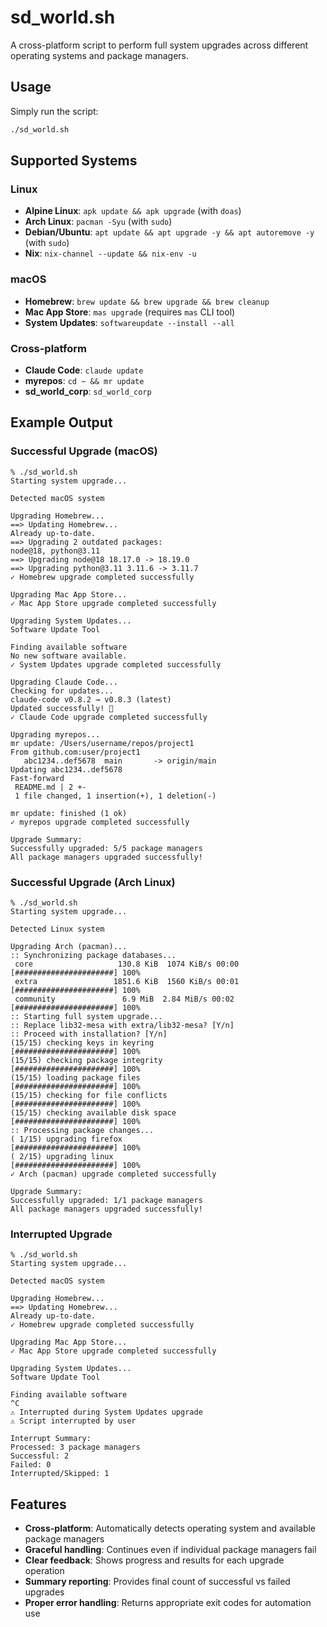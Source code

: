 # sd_world.sh

A cross-platform script to perform full system upgrades across different operating systems and package managers.

## Usage

Simply run the script:

```bash
./sd_world.sh
```

## Supported Systems

### Linux
- **Alpine Linux**: `apk update && apk upgrade` (with `doas`)
- **Arch Linux**: `pacman -Syu` (with `sudo`)
- **Debian/Ubuntu**: `apt update && apt upgrade -y && apt autoremove -y` (with `sudo`)
- **Nix**: `nix-channel --update && nix-env -u`

### macOS
- **Homebrew**: `brew update && brew upgrade && brew cleanup`
- **Mac App Store**: `mas upgrade` (requires `mas` CLI tool)
- **System Updates**: `softwareupdate --install --all`

### Cross-platform
- **Claude Code**: `claude update`
- **myrepos**: `cd ~ && mr update`
- **sd_world_corp**: `sd_world_corp`

## Example Output

### Successful Upgrade (macOS)
```
% ./sd_world.sh
Starting system upgrade...

Detected macOS system

Upgrading Homebrew...
==> Updating Homebrew...
Already up-to-date.
==> Upgrading 2 outdated packages:
node@18, python@3.11
==> Upgrading node@18 18.17.0 -> 18.19.0
==> Upgrading python@3.11 3.11.6 -> 3.11.7
✓ Homebrew upgrade completed successfully

Upgrading Mac App Store...
✓ Mac App Store upgrade completed successfully

Upgrading System Updates...
Software Update Tool

Finding available software
No new software available.
✓ System Updates upgrade completed successfully

Upgrading Claude Code...
Checking for updates...
claude-code v0.8.2 → v0.8.3 (latest)
Updated successfully! 🎉
✓ Claude Code upgrade completed successfully

Upgrading myrepos...
mr update: /Users/username/repos/project1
From github.com:user/project1
   abc1234..def5678  main       -> origin/main
Updating abc1234..def5678
Fast-forward
 README.md | 2 +-
 1 file changed, 1 insertion(+), 1 deletion(-)

mr update: finished (1 ok)
✓ myrepos upgrade completed successfully

Upgrade Summary:
Successfully upgraded: 5/5 package managers
All package managers upgraded successfully!
```

### Successful Upgrade (Arch Linux)
```
% ./sd_world.sh
Starting system upgrade...

Detected Linux system

Upgrading Arch (pacman)...
:: Synchronizing package databases...
 core                   130.8 KiB  1074 KiB/s 00:00 [######################] 100%
 extra                 1851.6 KiB  1560 KiB/s 00:01 [######################] 100%
 community               6.9 MiB  2.84 MiB/s 00:02 [######################] 100%
:: Starting full system upgrade...
:: Replace lib32-mesa with extra/lib32-mesa? [Y/n]
:: Proceed with installation? [Y/n]
(15/15) checking keys in keyring                     [######################] 100%
(15/15) checking package integrity                   [######################] 100%
(15/15) loading package files                        [######################] 100%
(15/15) checking for file conflicts                  [######################] 100%
(15/15) checking available disk space                [######################] 100%
:: Processing package changes...
( 1/15) upgrading firefox                            [######################] 100%
( 2/15) upgrading linux                              [######################] 100%
✓ Arch (pacman) upgrade completed successfully

Upgrade Summary:
Successfully upgraded: 1/1 package managers
All package managers upgraded successfully!
```

### Interrupted Upgrade
```
% ./sd_world.sh
Starting system upgrade...

Detected macOS system

Upgrading Homebrew...
==> Updating Homebrew...
Already up-to-date.
✓ Homebrew upgrade completed successfully

Upgrading Mac App Store...
✓ Mac App Store upgrade completed successfully

Upgrading System Updates...
Software Update Tool

Finding available software
^C
⚠ Interrupted during System Updates upgrade
⚠ Script interrupted by user

Interrupt Summary:
Processed: 3 package managers
Successful: 2
Failed: 0
Interrupted/Skipped: 1
```

## Features

- **Cross-platform**: Automatically detects operating system and available package managers
- **Graceful handling**: Continues even if individual package managers fail
- **Clear feedback**: Shows progress and results for each upgrade operation
- **Summary reporting**: Provides final count of successful vs failed upgrades
- **Proper error handling**: Returns appropriate exit codes for automation use
